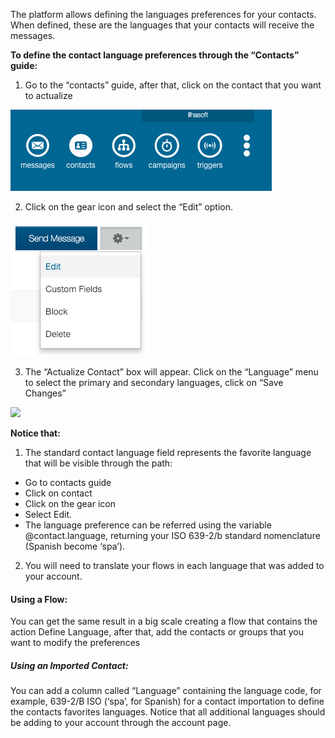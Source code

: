 The platform allows defining the languages preferences for your contacts. When defined, these are the languages that your contacts will receive the messages.

**To define the contact language preferences through the “Contacts” guide:**
1. Go to the “contacts” guide, after that, click on the contact that you want to actualize

![](/img/contact/contact.png)

2. Click on the gear icon and select the “Edit” option.

![](/img/contact/edit.png)

3. The “Actualize Contact” box will appear. Click on the “Language” menu to select the primary and secondary languages, click on  “Save Changes”

![](/img/contact/update_language.png)

**Notice that:** 
1. The standard contact language field represents the favorite language that will be visible through the path: 
 - Go to contacts guide
 - Click on contact 
 - Click on the gear icon
 - Select Edit. 
 - The language preference can be referred using the variable @contact.language, returning your ISO 639-2/b standard nomenclature (Spanish become ‘spa’).

2. You will need to translate your flows in each language that was added to your account.

#### Using a Flow: ####
You can get the same result in a big scale creating a flow that contains the action Define Language, after that, add the contacts or groups that you want to modify the preferences

##### Using an Imported Contact: ####
You can add a column called “Language” containing the language code, for example, 639-2/B ISO (‘spa’, for Spanish) for a contact importation to define the contacts favorites languages. Notice that all additional languages should be adding to your account through the account page.
